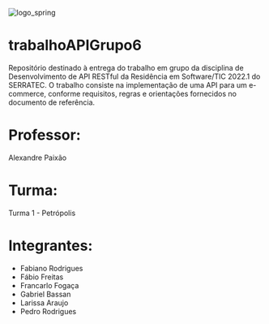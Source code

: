 ![logo_spring](https://user-images.githubusercontent.com/100969819/171042681-91ff8eff-47fe-4466-a8b1-f6aeb267cf37.png)

# trabalhoAPIGrupo6
Repositório destinado à entrega do trabalho em grupo da disciplina de Desenvolvimento de API RESTful da Residência em Software/TIC 2022.1 do SERRATEC. O trabalho consiste na implementação de uma API para um e-commerce, conforme requisitos, regras e orientações fornecidos no documento de referência.

# Professor:
Alexandre Paixão

# Turma:
Turma 1 - Petrópolis

# Integrantes:
- Fabiano Rodrigues
- Fábio Freitas
- Francarlo Fogaça
- Gabriel Bassan
- Larissa Araujo
- Pedro Rodrigues
